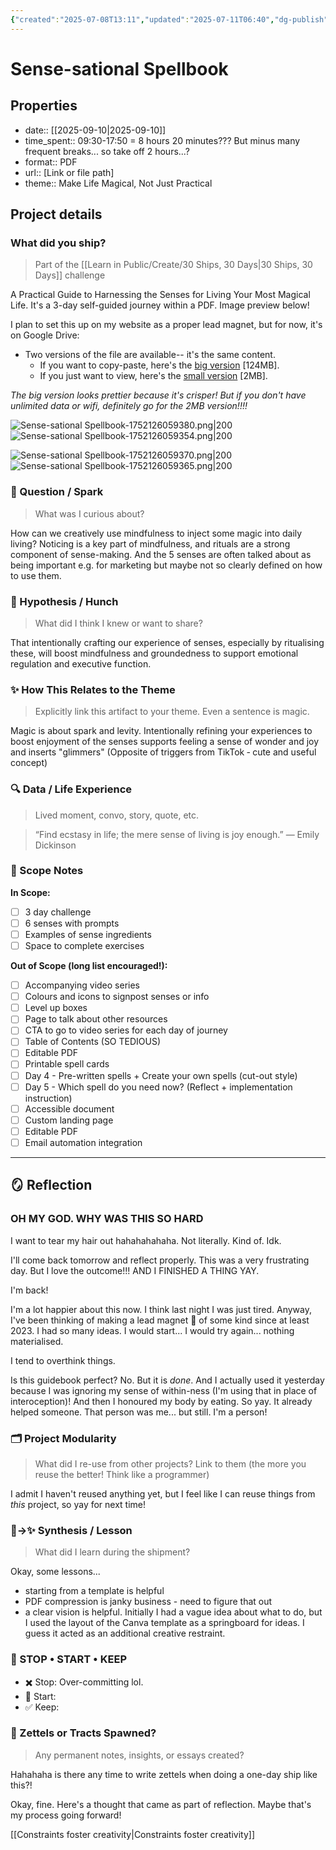 ```yaml
---
{"created":"2025-07-08T13:11","updated":"2025-07-11T06:40","dg-publish":true,"noteIcon":"log","permalink":"/learn-in-public/create/sense-sational-spellbook/","dgPassFrontmatter":true}
---
```



# Sense-sational Spellbook 

## Properties 

- date:: [[2025-09-10\|2025-09-10]]
- time_spent:: 09:30-17:50 = 8 hours 20 minutes??? But minus many frequent breaks... so take off 2 hours...?
- format:: PDF
- url:: [Link or file path]
- theme:: Make Life Magical, Not Just Practical

## Project details 

### What did you ship? 
> Part of the [[Learn in Public/Create/30 Ships, 30 Days\|30 Ships, 30 Days]] challenge

A Practical Guide to Harnessing the Senses for Living Your Most Magical Life. It's a 3-day self-guided journey within a PDF. Image preview below! 

I plan to set this up on my website as a proper lead magnet, but for now, it's on Google Drive: 
- Two versions of the file are available-- it's the same content. 
	- If you want to copy-paste, here's the [big version](https://drive.google.com/file/d/17wWzPn-L74aGOCLNJbRWLw5FOJ1C1P6C/view?usp=sharing) [124MB]. 
	- If you just want to view, here's the [small version](https://drive.google.com/file/d/17wWzPn-L74aGOCLNJbRWLw5FOJ1C1P6C/view?usp=sharing) [2MB]. 

_The big version looks prettier because it's crisper! But if you don't have unlimited data or wifi, definitely go for the 2MB version!!!!_

![Sense-sational Spellbook-1752126059380.png|200](/img/user/Resources/Attachments/Sense-sational%20Spellbook-1752126059380.png)![Sense-sational Spellbook-1752126059354.png|200](/img/user/Resources/Attachments/Sense-sational%20Spellbook-1752126059354.png)

![Sense-sational Spellbook-1752126059370.png|200](/img/user/Resources/Attachments/Sense-sational%20Spellbook-1752126059370.png)![Sense-sational Spellbook-1752126059365.png|200](/img/user/Resources/Attachments/Sense-sational%20Spellbook-1752126059365.png)
### 🌱 Question / Spark
> What was I curious about?

How can we creatively use mindfulness to inject some magic into daily living? Noticing is a key part of mindfulness, and rituals are a strong component of sense-making. And the 5 senses are often talked about as being important e.g. for marketing but maybe not so clearly defined on how to use them. 
### 🧠 Hypothesis / Hunch
> What did I think I knew or want to share?


That intentionally crafting our experience of senses, especially by ritualising these, will boost mindfulness and groundedness to support emotional regulation and executive function. 
### ✨ How This Relates to the Theme 
> Explicitly link this artifact to your theme. Even a sentence is magic.


Magic is about spark and levity. Intentionally refining your experiences to boost enjoyment of the senses supports feeling a sense of wonder and joy and inserts "glimmers" (Opposite of triggers from TikTok ‐ cute and useful concept)

### 🔍 Data / Life Experience
> Lived moment, convo, story, quote, etc.

> “Find ecstasy in life; the mere sense of living is joy enough.”
― Emily Dickinson


### 🧰 Scope Notes
**In Scope:**  
- [ ] 3 day challenge
- [ ] 6 senses with prompts
- [ ] Examples of sense ingredients 
- [ ] Space to complete exercises

**Out of Scope (long list encouraged!):**  
- [ ] Accompanying video series 
- [ ] Colours and icons to signpost senses or info 
- [ ] Level up boxes 
- [ ] Page to talk about other resources 
- [ ] CTA to go to video series for each day of journey 
- [ ] Table of Contents (SO TEDIOUS)
- [ ] Editable PDF
- [ ] Printable spell cards
- [ ] Day 4 - Pre-written spells + Create your own spells (cut-out style)
- [ ] Day 5 - Which spell do you need now? (Reflect + implementation instruction)
- [ ] Accessible document 
- [ ] Custom landing page 
- [ ] Editable PDF 
- [ ] Email automation integration 

---
## 🪞 Reflection 

### OH MY GOD. WHY WAS THIS SO HARD
I want to tear my hair out hahahahahaha. Not literally. Kind of. Idk. 

I'll come back tomorrow and reflect properly. This was a very frustrating day. But I love the outcome!!! AND I FINISHED A THING YAY.

I'm back! 

I'm a lot happier about this now. I think last night I was just tired. Anyway, I've been thinking of making a lead magnet 🧲 of some kind since at least 2023. I had so many ideas. I would start... I would try again... nothing materialised. 

I tend to overthink things. 

Is this guidebook perfect? No. But it is _done_. And I actually used it yesterday because I was ignoring my sense of within-ness (I'm using that in place of interoception)! And then I honoured my body by eating. So yay. It already helped someone. That person was me... but still. I'm a person! 

### 🗂️ Project Modularity 
> What did I re-use from other projects? Link to them (the more you reuse the better! Think like a programmer)

I admit I haven't reused anything yet, but I feel like I can reuse things from _this_ project, so yay for next time!

### 🧠→✨ Synthesis / Lesson
> What did I learn during the shipment?

Okay, some lessons... 

- starting from a template is helpful
- PDF compression is janky business - need to figure that out 
- a clear vision is helpful. Initially I had a vague idea about what to do, but I used the layout of the Canva template as a springboard for ideas. I guess it acted as an additional creative restraint. 

### 🧭 STOP • START • KEEP
- ✖️ Stop:  Over-committing lol. 
- 🔁 Start:  
- ✅ Keep:  

### 🧠 Zettels or Tracts Spawned?
> Any permanent notes, insights, or essays created?

Hahahaha is there any time to write zettels when doing a one-day ship like this?! 

Okay, fine. Here's a thought that came as part of reflection. Maybe that's my process going forward! 

[[Constraints foster creativity\|Constraints foster creativity]]